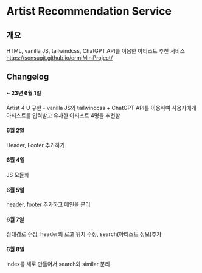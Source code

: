 # Artist Recommendation Service
## 개요
HTML, vanilla JS, tailwindcss, ChatGPT API를 이용한 아티스트 추천 서비스 <br>
https://sonsugit.github.io/ormiMiniProject/
## Changelog
#### ~ 23년 6월 1일
Artist 4 U 구현 - vanilla JS와 tailwindcss + ChatGPT API를 이용하여 사용자에게 아티스트를 입력받고 유사한 아티스트 4명을 추천함
#### 6월 2일
Header, Footer 추가하기
#### 6월 4일
JS 모듈화
#### 6월 5일
header, footer 추가하고 메인을 분리
#### 6월 7일
상대경로 수정, header의 로고 위치 수정, search(아티스트 정보)추가
#### 6월 8일
index를 새로 만들어서 search와 similar 분리